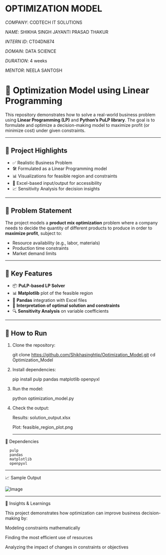 # OPTIMIZATION MODEL

*COMPANY*: CODTECH IT SOLUTIONS

*NAME*: SHIKHA SINGH JAYANTI PRASAD THAKUR

*INTERN ID*: CT04DN874

*DOMAIN*: DATA SCIENCE

*DURATION*: 4 weeks

*MENTOR*: NEELA SANTOSH

# 🧠 Optimization Model using Linear Programming

This repository demonstrates how to solve a real-world business problem using **Linear Programming (LP)** and **Python’s PuLP library**. 
The goal is to formulate and optimize a decision-making model to maximize profit (or minimize cost) under given constraints.

---

## 🚀 Project Highlights

- ✅ Realistic Business Problem
- 🛠️ Formulated as a Linear Programming model
- 📊 Visualizations for feasible region and constraints
- 📁 Excel-based input/output for accessibility
- 📈 Sensitivity Analysis for decision insights

---

## 🧮 Problem Statement

The project models a **product mix optimization** problem where a company needs to decide the quantity of different products to produce in order to **maximize profit**, subject to:
- Resource availability (e.g., labor, materials)
- Production time constraints
- Market demand limits

---

## 📌 Key Features

- 📦 **PuLP-based LP Solver**
- 📊 **Matplotlib** plot of the feasible region
- 📁 **Pandas** integration with Excel files
- 🧠 **Interpretation of optimal solution and constraints**
- 🔍 **Sensitivity Analysis** on variable coefficients

---

## 🔧 How to Run

1. Clone the repository:
   
   git clone https://github.com/Shikhasinghtjp/Optimization_Model.git
   cd Optimization_Model
   
2. Install dependencies:

   pip install pulp pandas matplotlib openpyxl

3. Run the model:

   python optimization_model.py
   
4. Check the output:

   Results: solution_output.xlsx

   Plot: feasible_region_plot.png

   ---

📌 Dependencies

      pulp
      pandas
      matplotlib
      openpyxl

  ---

📈 Sample Output

![Image](https://github.com/user-attachments/assets/7c22d06b-7a64-4b1b-8f99-406544729e98)

---

🧠 Insights & Learnings

  This project demonstrates how optimization can improve business decision-making by:

  Modeling constraints mathematically

  Finding the most efficient use of resources

  Analyzing the impact of changes in constraints or objectives


